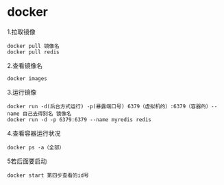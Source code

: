 # docker

1.拉取镜像

```
docker pull 镜像名
docker pull redis
```

2.查看镜像名

```
docker images
```

3.运行镜像

```
docker run -d(后台方式运行) -p(暴露端口号) 6379（虚拟机的）:6379（容器的）--name 自己去得别名 镜像名
docker run -d -p 6379:6379 --name myredis redis
```

4.查看容器运行状况

```
docker ps -a（全部）
```

5若后面要启动

```
docker start 第四步查看的id号
```

